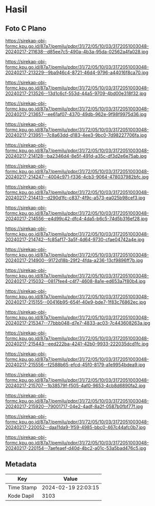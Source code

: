# Hasil

## Foto C Plano

https://sirekap-obj-formc.kpu.go.id/87a7/pemilu/pdpr/31/72/05/10/03/3172051003048-20240217-211638--d85ee7c5-490a-4b3a-95da-02562a4fa028.jpg

https://sirekap-obj-formc.kpu.go.id/87a7/pemilu/pdpr/31/72/05/10/03/3172051003048-20240217-213229--9ba946c4-8721-46d4-9796-a44016f8ca70.jpg

https://sirekap-obj-formc.kpu.go.id/87a7/pemilu/pdpr/31/72/05/10/03/3172051003048-20240217-213526--13d1c6cf-553d-44a5-9709-4bd00e318f32.jpg

https://sirekap-obj-formc.kpu.go.id/87a7/pemilu/pdpr/31/72/05/10/03/3172051003048-20240217-213657--ee61af07-4370-49db-962e-9f98f9975d36.jpg

https://sirekap-obj-formc.kpu.go.id/87a7/pemilu/pdpr/31/72/05/10/03/3172051003048-20240217-213951--7c8a63dd-d183-4ee3-9bc0-7d98227706fa.jpg

https://sirekap-obj-formc.kpu.go.id/87a7/pemilu/pdpr/31/72/05/10/03/3172051003048-20240217-214128--ba2346d4-8e5f-491d-a35c-df3d2e6e75ab.jpg

https://sirekap-obj-formc.kpu.go.id/87a7/pemilu/pdpr/31/72/05/10/03/3172051003048-20240217-214247--4004c971-f336-4cb3-9064-478037982bfc.jpg

https://sirekap-obj-formc.kpu.go.id/87a7/pemilu/pdpr/31/72/05/10/03/3172051003048-20240217-214413--d290d1fc-c837-4f9c-a573-ea025b98cef3.jpg

https://sirekap-obj-formc.kpu.go.id/87a7/pemilu/pdpr/31/72/05/10/03/3172051003048-20240217-214556--e4d99c42-dfc4-4da5-b6c5-74d5b316ef28.jpg

https://sirekap-obj-formc.kpu.go.id/87a7/pemilu/pdpr/31/72/05/10/03/3172051003048-20240217-214742--fc85af17-3a5f-4d64-9730-cfae04742a4e.jpg

https://sirekap-obj-formc.kpu.go.id/87a7/pemilu/pdpr/31/72/05/10/03/3172051003048-20240217-214900--9172d18b-29f2-4fda-a236-13cf9896ff7b.jpg

https://sirekap-obj-formc.kpu.go.id/87a7/pemilu/pdpr/31/72/05/10/03/3172051003048-20240217-215032--0817fee4-c4f7-4608-8a1e-ed653a7f80b4.jpg

https://sirekap-obj-formc.kpu.go.id/87a7/pemilu/pdpr/31/72/05/10/03/3172051003048-20240217-215155--00416b95-654f-40e9-bde7-1f83c76862ec.jpg

https://sirekap-obj-formc.kpu.go.id/87a7/pemilu/pdpr/31/72/05/10/03/3172051003048-20240217-215347--77bbb048-d7e7-4833-ac03-7c443608263a.jpg

https://sirekap-obj-formc.kpu.go.id/87a7/pemilu/pdpr/31/72/05/10/03/3172051003048-20240217-215443--eed222ba-4241-42b0-9933-222035dcd1fc.jpg

https://sirekap-obj-formc.kpu.go.id/87a7/pemilu/pdpr/31/72/05/10/03/3172051003048-20240217-215556--f2588b65-efcd-45f0-8179-a1e9954bdea9.jpg

https://sirekap-obj-formc.kpu.go.id/87a7/pemilu/pdpr/31/72/05/10/03/3172051003048-20240217-215707--1b38579f-f505-4af0-9653-4cb8d6890fa2.jpg

https://sirekap-obj-formc.kpu.go.id/87a7/pemilu/pdpr/31/72/05/10/03/3172051003048-20240217-215920--79001717-04e2-4adf-8a2f-0587b0fbf77f.jpg

https://sirekap-obj-formc.kpu.go.id/87a7/pemilu/pdpr/31/72/05/10/03/3172051003048-20240217-220052--daa11da9-1f59-4985-bbc0-467c44afc0b7.jpg

https://sirekap-obj-formc.kpu.go.id/87a7/pemilu/pdpr/31/72/05/10/03/3172051003048-20240217-220154--7aefeaef-d40d-4bc2-a01c-53a5bad476c5.jpg


## Metadata

| Key        | Value               |
| ---------- | ------------------- |
| Time Stamp | 2024-02-19 22:03:15 |
| Kode Dapil | 3103                |



